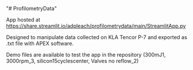 "# ProfilometryData" 

App hosted at https://share.streamlit.io/adpleach/profilometrydata/main/StreamlitApp.py

Designed to manipulate data collected on KLA Tencor P-7 and exported as .txt file with APEX software.

Demo files are available to test the app in the repository (300mJ1, 3000rpm_3, silicon15cyclescenter, Valves no reflow_2)
